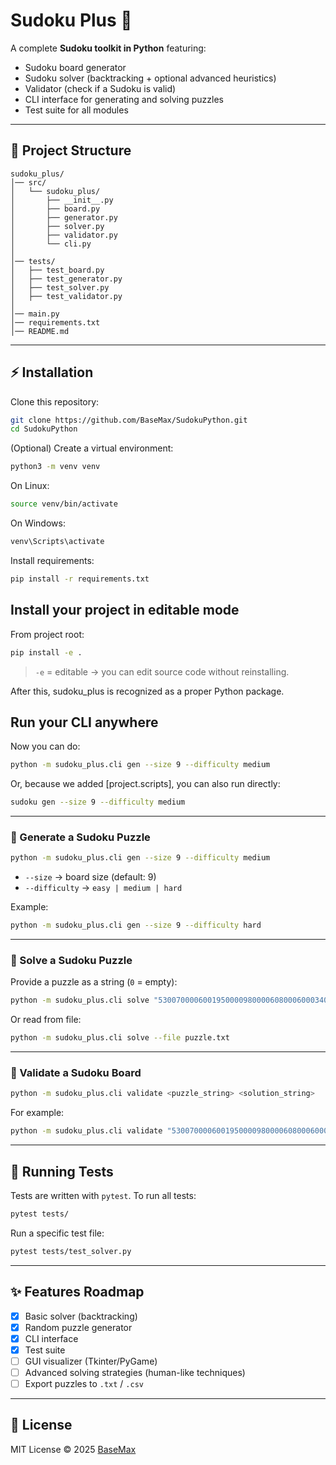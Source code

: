 # Sudoku Plus 🧩

A complete **Sudoku toolkit in Python** featuring:

- Sudoku board generator
- Sudoku solver (backtracking + optional advanced heuristics)
- Validator (check if a Sudoku is valid)
- CLI interface for generating and solving puzzles
- Test suite for all modules

---

## 📂 Project Structure

```
sudoku_plus/
│── src/
│   └── sudoku_plus/
│       ├── __init__.py
│       ├── board.py
│       ├── generator.py
│       ├── solver.py
│       ├── validator.py
│       └── cli.py
│
│── tests/
│   ├── test_board.py
│   ├── test_generator.py
│   ├── test_solver.py
│   ├── test_validator.py
│
│── main.py
│── requirements.txt
│── README.md
````

---

## ⚡ Installation

Clone this repository:

```bash
git clone https://github.com/BaseMax/SudokuPython.git
cd SudokuPython
````

(Optional) Create a virtual environment:

```bash
python3 -m venv venv
```

On Linux:

```bash
source venv/bin/activate
```

On Windows:

```bash
venv\Scripts\activate
```

Install requirements:

```bash
pip install -r requirements.txt
```

## Install your project in editable mode

From project root:

```bash
pip install -e .
```

> `-e` = editable → you can edit source code without reinstalling.

After this, sudoku_plus is recognized as a proper Python package.

## Run your CLI anywhere

Now you can do:

```bash
python -m sudoku_plus.cli gen --size 9 --difficulty medium
```

Or, because we added [project.scripts], you can also run directly:

```bash
sudoku gen --size 9 --difficulty medium
```

---

### 🔹 Generate a Sudoku Puzzle

```bash
python -m sudoku_plus.cli gen --size 9 --difficulty medium
```

* `--size` → board size (default: 9)
* `--difficulty` → `easy | medium | hard`

Example:

```bash
python -m sudoku_plus.cli gen --size 9 --difficulty hard
```

---

### 🔹 Solve a Sudoku Puzzle

Provide a puzzle as a string (`0` = empty):

```bash
python -m sudoku_plus.cli solve "530070000600195000098000060800060003400803001700020006060000280000419005000080079"
```

Or read from file:

```bash
python -m sudoku_plus.cli solve --file puzzle.txt
```

---

### 🔹 Validate a Sudoku Board

```bash
python -m sudoku_plus.cli validate <puzzle_string> <solution_string>
```

For example:

```bash
python -m sudoku_plus.cli validate "530070000600195000098000060800060003400803001700020006060000280000419005000080079" "534678912672195348198342567859761423426853791713924856961537284287419635345286179"
```

---

## 🧪 Running Tests

Tests are written with `pytest`.
To run all tests:

```bash
pytest tests/
```

Run a specific test file:

```bash
pytest tests/test_solver.py
```

---

## ✨ Features Roadmap

* [x] Basic solver (backtracking)
* [x] Random puzzle generator
* [x] CLI interface
* [x] Test suite
* [ ] GUI visualizer (Tkinter/PyGame)
* [ ] Advanced solving strategies (human-like techniques)
* [ ] Export puzzles to `.txt` / `.csv`

---

## 📜 License

MIT License © 2025 [BaseMax](https://github.com/BaseMax)
